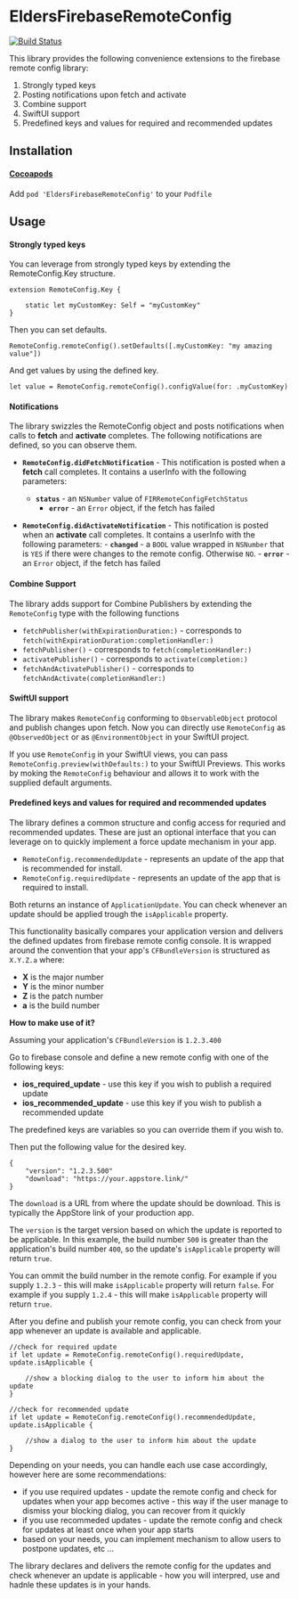 #  EldersFirebaseRemoteConfig

[![Build Status](https://app.bitrise.io/app/726f7ba5e34d6569/status.svg?token=xI0FV7w4uC0r3jjpbWOYFw&branch=master)](https://app.bitrise.io/app/726f7ba5e34d6569)

This library provides the following convenience extensions to the firebase remote config library:

1. Strongly typed keys 
2. Posting notifications upon fetch and activate
3. Combine support
4. SwiftUI support
5. Predefined keys and values for required and recommended updates

## Installation

#### [Cocoapods](https://cocoapods.org)

Add `pod 'EldersFirebaseRemoteConfig'` to your  `Podfile`

## Usage

#### Strongly typed keys 

You can leverage from strongly typed keys by extending the RemoteConfig.Key structure.

```
extension RemoteConfig.Key {

    static let myCustomKey: Self = "myCustomKey"
}
```

Then  you can set defaults.

```
RemoteConfig.remoteConfig().setDefaults([.myCustomKey: "my amazing value"])
```

And get values by using the defined key.

```
let value = RemoteConfig.remoteConfig().configValue(for: .myCustomKey)
```

#### Notifications

The library swizzles the RemoteConfig object and posts notifications when calls to **fetch** and **activate** completes.
The following notifications are defined, so you can observe them.

- **`RemoteConfig.didFetchNotification`** - This notification is posted when a **fetch** call completes. It contains a userInfo with the following parameters:
	- **`status`** -  an `NSNumber` value of `FIRRemoteConfigFetchStatus`
        - **`error`** - an `Error` object, if the fetch has failed

- **`RemoteConfig.didActivateNotification`** - This notification is posted when an **activate** call completes. It contains a userInfo with the following parameters:
        - **`changed`** -  a `BOOL` value wrapped in `NSNumber` that is `YES` if there were changes to the remote config. Otherwise `NO`.
        - **`error`** - an `Error` object, if the fetch has failed

#### Combine Support

The library adds support for Combine Publishers by extending the `RemoteConfig` type with the following functions

- `fetchPublisher(withExpirationDuration:)` - corresponds to `fetch(withExpirationDuration:completionHandler:)`
- `fetchPublisher()` - corresponds to `fetch(completionHandler:)`
- `activatePublisher()` - corresponds to `activate(completion:)`
- `fetchAndActivatePublisher()` - corresponds to `fetchAndActivate(completionHandler:)`

#### SwiftUI support

The library makes `RemoteConfig` conforming to  `ObservableObject` protocol and publish changes upon fetch.
Now you can directly use `RemoteConfig` as `@ObservedObject` or as `@EnvironmentObject` in your SwiftUI project.

If you use  `RemoteConfig`  in your SwiftUI views, you can pass `RemoteConfig.preview(withDefaults:)` to your SwiftUI Previews. 
This works by moking the  `RemoteConfig`  behaviour and allows it to work with the supplied default arguments.

#### Predefined keys and values for required and recommended updates

The library defines a common structure and config access for requried and recommended updates. These are just an optional interface that you can leverage on to quickly implement a force update mechanism in your app.

-  `RemoteConfig.recommendedUpdate` - represents an update of the app that is recommended for install.
-  `RemoteConfig.requiredUpdate` - represents an update of the app that is required to install.

Both returns an instance of `ApplicationUpdate`. You can check whenever an update should be applied trough the `isApplicable` property.

This functionality basically compares your application version and delivers the defined updates from firebase remote config console.
It is wrapped around the convention that your app's `CFBundleVersion` is structured as `X.Y.Z.a` where:
- **X** is the major number
- **Y** is the minor number
- **Z** is the patch number
- **a** is the build number

**How to make use of it?**

Assuming your application's `CFBundleVersion` is `1.2.3.400`

Go to firebase console and define a new remote config with one of the following keys:

- **ios_required_update** - use this key if you wish to publish a required update
- **ios_recommended_update** - use this key if you wish to publish a recommended update

The predefined keys are variables so you can override them if you wish to.

Then put the following value for the desired key.

```
{
    "version": "1.2.3.500"
    "download": "https://your.appstore.link/"
}
```

The `download` is a URL from where the update should be download. This is typically the AppStore link of your production app.

The `version` is the target version based on which the update is reported to be applicable.
In this example, the build number `500` is greater than the application's build number `400`, so the update's `isApplicable` property will return `true`.

You can ommit the build number in the remote config.
For example if you supply `1.2.3`  - this will make `isApplicable` property will return `false`.
For example if you supply `1.2.4`  - this will make `isApplicable` property will return `true`.

After you define and publish your remote config, you can check from your app whenever an update is available and applicable.

```
//check for required update
if let update = RemoteConfig.remoteConfig().requiredUpdate, update.isApplicable {
    
    //show a blocking dialog to the user to inform him about the update
}

//check for recommended update
if let update = RemoteConfig.remoteConfig().recommendedUpdate, update.isApplicable {
    
    //show a dialog to the user to inform him about the update
}
```
Depending on your needs, you can handle each use case accordingly, however here are some recommendations:
- if you use required updates - update the remote config and check for updates when your app becomes active - this way if the user manage to dismiss your blocking dialog, you can recover from it quickly
- if you use recommeded updates - update the remote config and check for updates at least once when your app starts
- based on your needs, you can implement mechanism to allow users to postpone updates, etc ...

The library declares and delivers the remote config for the updates and check whenever an update is applicable - how you will interpred, use and hadnle these updates is in your hands.
